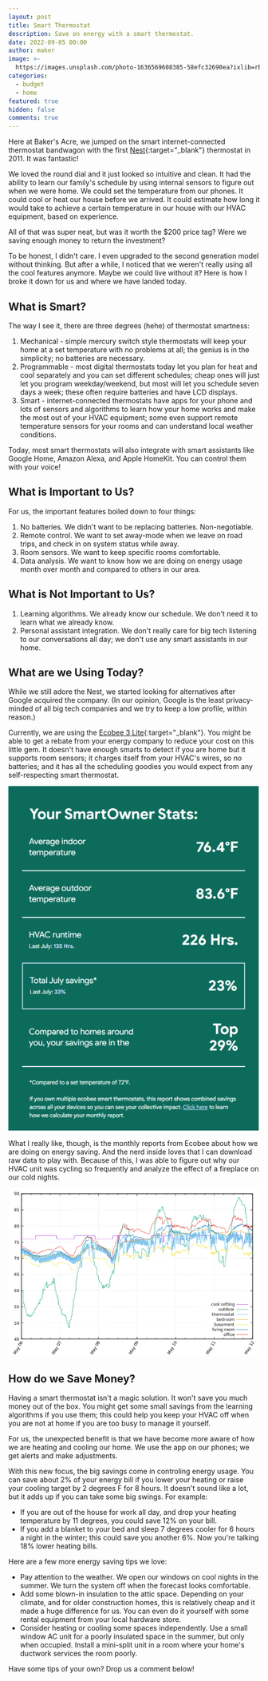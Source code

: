 ```yaml
---
layout: post
title: Smart Thermostat
description: Save on energy with a smart thermostat.
date: 2022-09-05 00:00
author: maker
image: >-
  https://images.unsplash.com/photo-1636569608385-58efc32690ea?ixlib=rb-1.2.1&ixid=MnwxMjA3fDB8MHxwaG90by1wYWdlfHx8fGVufDB8fHx8&auto=format&fit=crop&w=750&q=80
categories:
  - budget
  - home
featured: true
hidden: false
comments: true
---
```


Here at Baker's Acre, we jumped on the smart internet-connected thermostat bandwagon with the first [Nest][1]{:target="\_blank"} thermostat in 2011. It was fantastic!

We loved the round dial and it just looked so intuitive and clean. It had the ability to learn our family's schedule by using internal sensors to figure out when we were home. We could set the temperature from our phones. It could cool or heat our house before we arrived. It could estimate how long it would take to achieve a certain temperature in our house with our HVAC equipment, based on experience.

All of that was super neat, but was it worth the $200 price tag? Were we saving enough money to return the investment?

To be honest, I didn't care. I even upgraded to the second generation model without thinking. But after a while, I noticed that we weren't really using all the cool features anymore. Maybe we could live without it? Here is how I broke it down for us and where we have landed today.

## What is Smart?

The way I see it, there are three degrees (hehe) of thermostat smartness:

1. Mechanical - simple mercury switch style thermostats will keep your home at a set temperature with no problems at all; the genius is in the simplicity; no batteries are necessary.
2. Programmable - most digital thermostats today let you plan for heat and cool separately and you can set different schedules; cheap ones will just let you program weekday/weekend, but most will let you schedule seven days a week; these often require batteries and have LCD displays.
3. Smart - internet-connected thermostats have apps for your phone and lots of sensors and algorithms to learn how your home works and make the most out of your HVAC equipment; some even support remote temperature sensors for your rooms and can understand local weather conditions.

Today, most smart thermostats will also integrate with smart assistants like Google Home, Amazon Alexa, and Apple HomeKit. You can control them with your voice!

## What is Important to Us?

For us, the important features boiled down to four things:

1. No batteries. We didn't want to be replacing batteries. Non-negotiable.
2. Remote control. We want to set away-mode when we leave on road trips, and check in on system status while away.
3. Room sensors. We want to keep specific rooms comfortable.
4. Data analysis. We want to know how we are doing on energy usage month over month and compared to others in our area.

## What is Not Important to Us?

1. Learning algorithms. We already know our schedule. We don't need it to learn what we already know.
2. Personal assistant integration. We don't really care for big tech listening to our conversations all day; we don't use any smart assistants in our home.

## What are we Using Today?

While we still adore the Nest, we started looking for alternatives after Google acquired the company. (In our opinion, Google is the least privacy-minded of all big tech companies and we try to keep a low profile, within reason.)

Currently, we are using the [Ecobee 3 Lite][2]{:target="\_blank"}. You might be able to get a rebate from your energy company to reduce your cost on this little gem. It doesn't have enough smarts to detect if you are home but it supports room sensors; it charges itself from your HVAC's wires, so no batteries; and it has all the scheduling goodies you would expect from any self-respecting smart thermostat.

![ecobee data](/assets/images/thermostat2.png)

What I really like, though, is the monthly reports from Ecobee about how we are doing on energy saving. And the nerd inside loves that I can download raw data to play with. Because of this, I was able to figure out why our HVAC unit was cycling so frequently and analyze the effect of a fireplace on our cold nights.

![ecobee data](/assets/images/thermostat1.png)

## How do we Save Money?

Having a smart thermostat isn't a magic solution. It won't save you much money out of the box. You might get some small savings from the learning algorithms if you use them; this could help you keep your HVAC off when you are not at home if you are too busy to manage it yourself.

For us, the unexpected benefit is that we have become more aware of how we are heating and cooling our home. We use the app on our phones; we get alerts and make adjustments.

With this new focus, the big savings come in controling energy usage. You can save about 2% of your energy bill if you lower your heating or raise your cooling target by 2 degrees F for 8 hours. It doesn't sound like a lot, but it adds up if you can take some big swings. For example:

* If you are out of the house for work all day, and drop your heating temperature by 11 degrees, you could save 12% on your bill.
* If you add a blanket to your bed and sleep 7 degrees cooler for 6 hours a night in the winter; this could save you another 6%. Now you're talking 18% lower heating bills.

Here are a few more energy saving tips we love:

* Pay attention to the weather. We open our windows on cool nights in the summer. We turn the system off when the forecast looks comfortable.
* Add some blown-in insulation to the attic space. Depending on your climate, and for older construction homes, this is relatively cheap and it made a huge difference for us. You can even do it yourself with some rental equipment from your local hardware store.
* Consider heating or cooling some spaces independently. Use a small window AC unit for a poorly insulated space in the summer, but only when occupied. Install a mini-split unit in a room where your home's ductwork services the room poorly.

Have some tips of your own? Drop us a comment below!

[1]: https://store.google.com/us/category/connected_home?hl=en-US&GoogleNest
[2]: https://www.amazon.com/ecobee-EB-STATE3LT-02-Lite-SmartThermostat-Black/dp/B06W56TBLN/
